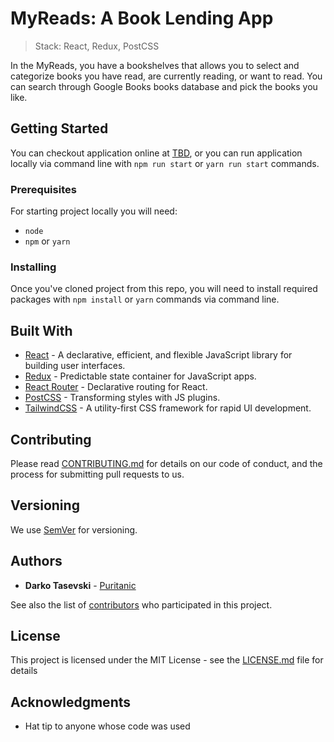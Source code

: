 # MyReads: A Book Lending App

> Stack: React, Redux, PostCSS

In the MyReads, you have a bookshelves that allows you to select and categorize books you have read, are currently reading, or want to read. You can search through Google Books books database and pick the books you like.

## Getting Started

You can checkout application online at [TBD](TBD), or you can run application locally via command line with `npm run start` or `yarn run start` commands.

### Prerequisites

For starting project locally you will need:

- `node`
- `npm` or `yarn`

### Installing

Once you've cloned project from this repo, you will need to install required packages with `npm install` or `yarn` commands via command line.

## Built With

- [React](https://github.com/facebook/react) - A declarative, efficient, and flexible JavaScript library for building user interfaces.
- [Redux](https://github.com/reduxjs/redux) - Predictable state container for JavaScript apps.
- [React Router](https://github.com/ReactTraining/react-router) - Declarative routing for React.
- [PostCSS](https://github.com/postcss/postcss) - Transforming styles with JS plugins.
- [TailwindCSS](https://github.com/tailwindcss/tailwindcss) - A utility-first CSS framework for rapid UI development.

## Contributing

Please read [CONTRIBUTING.md](./CONTRIBUTING.md) for details on our code of conduct, and the process for submitting pull requests to us.

## Versioning

We use [SemVer](http://semver.org/) for versioning.

## Authors

- **Darko Tasevski** - [Puritanic](https://github.com/puritanic)

See also the list of [contributors](https://github.com/your/project/contributors) who participated in this project.

## License

This project is licensed under the MIT License - see the [LICENSE.md](LICENSE.md) file for details

## Acknowledgments

- Hat tip to anyone whose code was used
